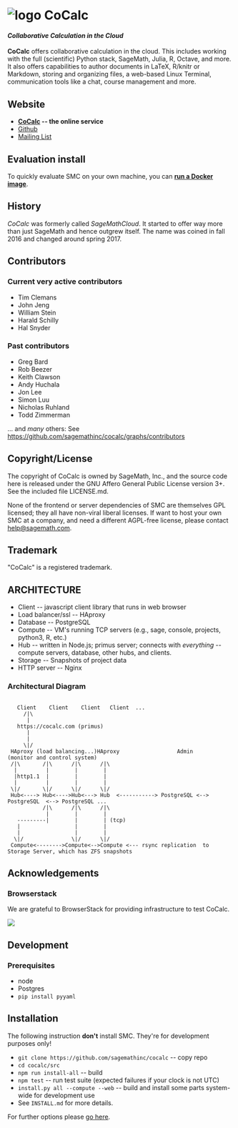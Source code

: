 # ![logo](https://raw.githubusercontent.com/sagemathinc/smc/master/src/webapp-lib/favicon-32x32.png) CoCalc

#### _Collaborative Calculation in the Cloud_

**CoCalc** offers collaborative calculation in the cloud.
This includes working with the full (scientific) Python stack, SageMath, Julia, R, Octave, and more.
It also offers capabilities to author documents in LaTeX, R/knitr or Markdown,
storing and organizing files, a web-based Linux Terminal,
communication tools like a chat, course management and more.

## Website

   * **[CoCalc](https://cocalc.com) -- the online service**
   * [Github](https://github.com/sagemathinc/cocalc)
   * [Mailing List](https://groups.google.com/forum/#!forum/cocalc)

## Evaluation install

To quickly evaluate SMC on your own machine, you can **[run a Docker image](https://github.com/sagemathinc/cocalc/blob/master/src/dev/docker/README.md)**.

## History

*CoCalc* was formerly called *SageMathCloud*.
It started to offer way more than just SageMath and hence outgrew itself.
The name was coined in fall 2016 and changed around spring 2017.

## Contributors

### Current very active contributors

   * Tim Clemans
   * John Jeng
   * William Stein
   * Harald Schilly
   * Hal Snyder

### Past contributors

   * Greg Bard
   * Rob Beezer
   * Keith Clawson
   * Andy Huchala
   * Jon Lee
   * Simon Luu
   * Nicholas Ruhland
   * Todd Zimmerman

... and *many* others: See https://github.com/sagemathinc/cocalc/graphs/contributors

## Copyright/License

The copyright of CoCalc is owned by SageMath, Inc., and the source code
here is released under the GNU Affero General Public License version 3+.
See the included file LICENSE.md.

None of the frontend or server dependencies of SMC are themselves GPL
licensed; they all have non-viral liberal licenses.   If want to host
your own SMC at a company, and need a different AGPL-free license,
please contact help@sagemath.com.

## Trademark

"CoCalc" is a registered trademark.

## ARCHITECTURE

  * Client       -- javascript client library that runs in web browser
  * Load balancer/ssl -- HAproxy
  * Database     -- PostgreSQL
  * Compute      -- VM's running TCP servers (e.g., sage, console, projects, python3, R, etc.)
  * Hub          -- written in Node.js; primus server; connects with *everything* -- compute servers, database, other hubs, and clients.
  * Storage      -- Snapshots of project data
  * HTTP server  -- Nginx

### Architectural Diagram
```

   Client    Client    Client   Client  ...
     /|\
      |
   https://cocalc.com (primus)
      |
      |
     \|/
 HAproxy (load balancing...)HAproxy                  Admin     (monitor and control system)
 /|\       /|\      /|\      /|\
  |         |        |        |
  |http1.1  |        |        |
  |         |        |        |
 \|/       \|/      \|/      \|/
 Hub<----> Hub<---->Hub<---> Hub  <-----------> PostgreSQL <--> PostgreSQL  <--> PostgreSQL ...
           /|\      /|\      /|\
            |        |        |
   ---------|        |        | (tcp)
   |                 |        |
   |                 |        |
  \|/               \|/      \|/
 Compute<-------->Compute<-->Compute <--- rsync replication  to Storage Server, which has ZFS snapshots

```

## Acknowledgements

### Browserstack

We are grateful to BrowserStack for providing infrastructure to test CoCalc. 

<a href="https://www.browserstack.com" target="_blank"><img src="http://i.imgur.com/VProOTR.png"></a>

## Development

### Prerequisites

* node
* Postgres
* `pip install pyyaml`

## Installation

The following instruction **don't** install SMC. They're for development purposes only!

   * `git clone https://github.com/sagemathinc/cocalc` -- copy repo
   * `cd cocalc/src`
   * `npm run install-all` -- build
   * `npm test` -- run test suite (expected failures if your clock is not UTC)
   * `install.py all --compute --web` -- build and install some parts system-wide for development use
   * See `INSTALL.md` for more details.

For further options please [go here](https://github.com/sagemathinc/cocalc/tree/master/src/dev).
